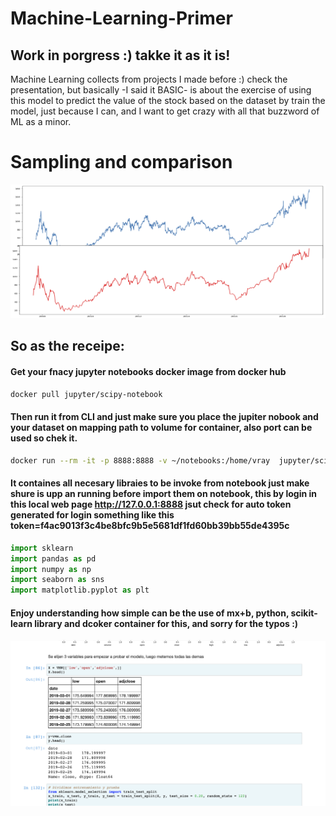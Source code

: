 # Machine-Learning-Primer

## Work in porgress :) takke it as it is!

Machine Learning collects from projects I made before :)
check the presentation, but basically -I said it BASIC- is about the exercise of using this model to predict the value of the stock based on the dataset by train the model, just because I can, and I want to get crazy with all that buzzword of ML as a minor.

# Sampling and comparison
![screenshot](https://github.com/elnemesisdivina/Machine-Learning-Primer/blob/master/comparison%20stock%20prediction.jpg)

## So as the receipe:

#### Get your fnacy jupyter notebooks docker image from docker hub

```bash
docker pull jupyter/scipy-notebook
```

#### Then run it from CLI and just make sure you place the jupiter nobook and your dataset on mapping path to volume for container, also port can be used so chek it.

```bash
docker run --rm -it -p 8888:8888 -v ~/notebooks:/home/vray  jupyter/scipy-notebook
```

#### It containes all necesary libraies to be invoke from notebook just make shure is upp an running before import them on notebook, this by login in this local web page http://127.0.0.1:8888 jsut check for auto token generated for login something like this token=f4ac9013f3c4be8bfc9b5e5681df1fd60bb39bb55de4395c


```python
import sklearn
import pandas as pd
import numpy as np
import seaborn as sns
import matplotlib.pyplot as plt
```

#### Enjoy understanding how simple can be the use of mx+b, python, scikit-learn library and dcoker container for this, and sorry for the typos :)



![screenshot](https://github.com/elnemesisdivina/Machine-Learning-Primer/blob/master/demo%20action.png)


